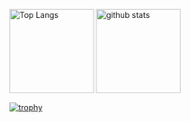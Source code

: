 <p align="left"> 
  <img alt="Top Langs" height="150px" src="https://github-readme-stats.vercel.app/api/top-langs/?username=ryoum-0930&layout=compact&count_private=true&show_icons=true&theme=onedark" />
  <img alt="github stats" height="150px" src="https://github-readme-stats.vercel.app/api?username=ryoum-0930&count_private=true&show_icons=true&show_icons=true&theme=onedark" />
</p>

[![trophy](https://github-profile-trophy.vercel.app/?username=ryoum-0930&theme=onedark&column=7
)](https://github.com/ryo-ma/github-profile-trophy)
